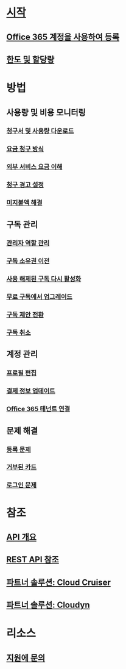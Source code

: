 # [시작](billing-getting-started.md)
## [Office 365 계정을 사용하여 등록](billing-use-existing-office-365-account-azure-subscription.md)
## [한도 및 할당량](../azure-subscription-service-limits.md)
# 방법
## 사용량 및 비용 모니터링
### [청구서 및 사용량 다운로드](billing-download-azure-invoice-daily-usage-date.md)
### [요금 청구 방식](billing-understand-your-bill.md)
### [외부 서비스 요금 이해](billing-understand-your-azure-marketplace-charges.md)
### [청구 경고 설정](billing-set-up-alerts.md)
### [미지불액 해결](billing-azure-subscription-past-due-balance.md)
## 구독 관리
### [관리자 역할 관리](billing-add-change-azure-subscription-administrator.md)
### [구독 소유권 이전](billing-subscription-transfer.md)
### [사용 해제된 구독 다시 활성화](billing-subscription-become-disable.md)
### [무료 구독에서 업그레이드](billing-upgrade-azure-subscription.md)
### [구독 제안 전환](billing-how-to-switch-azure-offer.md)
### [구독 취소](billing-how-to-cancel-azure-subscription.md)
## 계정 관리
### [프로필 편집](billing-how-to-change-azure-account-profile.md)
### [결제 정보 업데이트](billing-how-to-change-credit-card.md)
### [Office 365 테넌트 연결](billing-add-office-365-tenant-to-azure-subscription.md)
## 문제 해결
### [등록 문제](billing-troubleshoot-azure-sign-up-issues.md)
### [거부된 카드](billing-credit-card-fails-during-azure-sign-up.md)
### [로그인 문제](billing-cannot-login-subscription.md)

# 참조
## [API 개요](billing-usage-rate-card-overview.md)
## [REST API 참조](https://msdn.microsoft.com/en-us/library/azure/1ea5b323-54bb-423d-916f-190de96c6a3c)
## [파트너 솔루션: Cloud Cruiser](billing-usage-rate-card-partner-solution-cloudcruiser.md)
## [파트너 솔루션: Cloudyn](billing-usage-rate-card-partner-solution-cloudyn.md)

# 리소스
## [지원에 문의](../azure-supportability/how-to-create-azure-support-request.md)

<!--HONumber=Feb17_HO2-->


